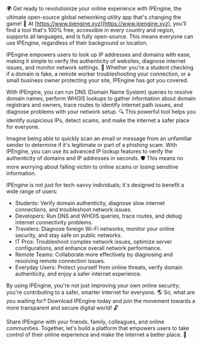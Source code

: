 🌍 Get ready to revolutionize your online experience with IPEngine, the ultimate open-source global networking utility app that's changing the game! 🚀 At [https://www.ipengine.xyz](https://www.ipengine.xyz), you'll find a tool that's 100% free, accessible in every country and region, supports all languages, and is fully open-source. This means everyone can use IPEngine, regardless of their background or location.

IPEngine empowers users to look up IP addresses and domains with ease, making it simple to verify the authenticity of websites, diagnose internet issues, and monitor network settings. 📡 Whether you're a student checking if a domain is fake, a remote worker troubleshooting your connection, or a small business owner protecting your site, IPEngine has got you covered.

With IPEngine, you can run DNS (Domain Name System) queries to resolve domain names, perform WHOIS lookups to gather information about domain registrars and owners, trace routes to identify internet path issues, and diagnose problems with your network setup. 🔍 This powerful tool helps you identify suspicious IPs, detect scams, and make the internet a safer place for everyone.

Imagine being able to quickly scan an email or message from an unfamiliar sender to determine if it's legitimate or part of a phishing scam. With IPEngine, you can use its advanced IP lookup features to verify the authenticity of domains and IP addresses in seconds. 🛡️ This means no more worrying about falling victim to online scams or losing sensitive information.

IPEngine is not just for tech-savvy individuals; it's designed to benefit a wide range of users:

* Students: Verify domain authenticity, diagnose slow internet connections, and troubleshoot network issues.
* Developers: Run DNS and WHOIS queries, trace routes, and debug internet connectivity problems.
* Travelers: Diagnose foreign Wi-Fi networks, monitor your online security, and stay safe on public networks.
* IT Pros: Troubleshoot complex network issues, optimize server configurations, and enhance overall network performance.
* Remote Teams: Collaborate more effectively by diagnosing and resolving remote connection issues.
* Everyday Users: Protect yourself from online threats, verify domain authenticity, and enjoy a safer internet experience.

By using IPEngine, you're not just improving your own online security; you're contributing to a safer, smarter internet for everyone. 🌎 So, what are you waiting for? Download IPEngine today and join the movement towards a more transparent and secure digital world! 🔓

Share IPEngine with your friends, family, colleagues, and online communities. Together, let's build a platform that empowers users to take control of their online experience and make the internet a better place. 🌈